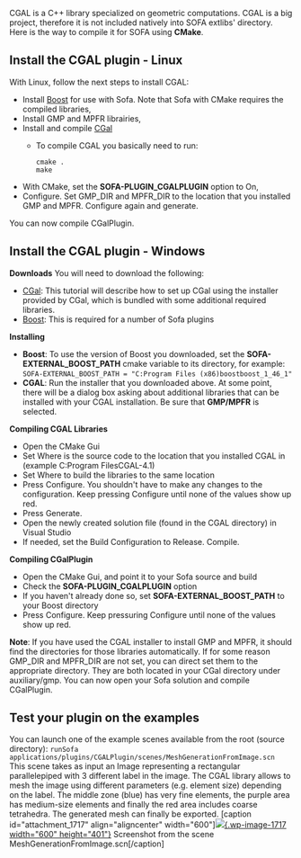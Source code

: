 CGAL is a C++ library specialized on geometric computations. CGAL is a
big project, therefore it is not included natively into SOFA extlibs'
directory. Here is the way to compile it for SOFA using **CMake**.

Install the CGAL plugin - Linux
-------------------------------

With Linux, follow the next steps to install CGAL:

-   Install
    [Boost](http://www.boost.org/users/download/ "Boost download") for
    use with Sofa. Note that Sofa with CMake requires the compiled
    libraries,
-   Install GMP and MPFR librairies,
-   Install and compile
    [CGal](http://www.cgal.org/download.html "CGAL download")
    -   To compile CGAL you basically need to run:

            cmake .
            make

-   With CMake, set the **SOFA-PLUGIN\_CGALPLUGIN** option to On,
-   Configure. Set GMP\_DIR and MPFR\_DIR to the location that you
    installed GMP and MPFR. Configure again and generate.

You can now compile CGalPlugin.

Install the CGAL plugin - Windows
---------------------------------

**Downloads** You will need to download the following:

-   [CGal](http://www.cgal.org/download.html "CGAL download"): This
    tutorial will describe how to set up CGal using the installer
    provided by CGal, which is bundled with some additional
    required libraries.
-   [Boost](http://www.boost.org/users/download/ "Boost download"): This
    is required for a number of Sofa plugins

**Installing**

-   **Boost**: To use the version of Boost you downloaded, set the
    **SOFA-EXTERNAL\_BOOST\_PATH** cmake variable to its directory, for
    example:
    `SOFA-EXTERNAL_BOOST_PATH = "C:Program Files (x86)boostboost_1_46_1"`
-   **CGAL**: Run the installer that you downloaded above. At some
    point, there will be a dialog box asking about additional libraries
    that can be installed with your CGAL installation. Be sure that
    **GMP/MPFR** is selected.

**Compiling CGAL Libraries**

-   Open the CMake Gui
-   Set Where is the source code to the location that you installed CGAL
    in (example C:Program FilesCGAL-4.1)
-   Set Where to build the libraries to the same location
-   Press Configure. You shouldn't have to make any changes to
    the configuration. Keep pressing Configure until none of the values
    show up red.
-   Press Generate.
-   Open the newly created solution file (found in the CGAL directory)
    in Visual Studio
-   If needed, set the Build Configuration to Release. Compile.

**Compiling CGalPlugin**

-   Open the CMake Gui, and point it to your Sofa source and build
-   Check the **SOFA-PLUGIN\_CGALPLUGIN** option
-   If you haven't already done so, set **SOFA-EXTERNAL\_BOOST\_PATH**
    to your Boost directory
-   Press Configure. Keep pressuring Configure until none of the values
    show up red.

**Note**: If you have used the CGAL installer to install GMP and MPFR,
it should find the directories for those libraries automatically. If for
some reason GMP\_DIR and MPFR\_DIR are not set, you can direct set them
to the appropriate directory. They are both located in your CGal
directory under auxiliary/gmp. You can now open your Sofa solution and
compile CGalPlugin.

Test your plugin on the examples
--------------------------------

You can launch one of the example scenes available from the root (source
directory):
`runSofa applications/plugins/CGALPlugin/scenes/MeshGenerationFromImage.scn`
This scene takes as input an Image representing a rectangular
parallelepiped with 3 different label in the image. The CGAL library
allows to mesh the image using different parameters (e.g. element size)
depending on the label. The middle zone (blue) has very fine elements,
the purple area has medium-size elements and finally the red area
includes coarse tetrahedra. The generated mesh can finally be exported.
\[caption id="attachment\_1717" align="aligncenter"
width="600"\][![](https://www.sofa-framework.org/wp-content/uploads/2014/11/MeshGenerationFromImage.png){.wp-image-1717
width="600"
height="401"}](https://www.sofa-framework.org/wp-content/uploads/2014/11/MeshGenerationFromImage.png)
Screenshot from the scene MeshGenerationFromImage.scn\[/caption\]
